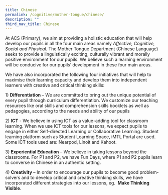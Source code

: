 ```yaml
---
title: Chinese
permalink: /cognitive/mother-tongue/chinese/
description: ""
third_nav_title: Chinese
---
```


At ACS (Primary), we aim at providing a holistic education that will help develop our pupils in all the four main areas namely _Affective, Cognitive, Social and Physical_. The Mother Tongue Department (Chinese Language) seeks to provide a linguistically exciting, culturally vibrant and morally positive environment for our pupils. We believe such a learning environment will be conducive for our pupils’ development in these four main areas.

We have also incorporated the following four initiatives that will help to maximise their learning capacity and develop them into independent learners with creative and critical thinking skills:

1) **Differentiation** – We are committed to bring out the unique potential of every pupil through curriculum differentiation. We customize our teaching resources like oral skills and comprehension skills booklets as well as pedagogies, according to the needs and ability of our pupils

2) **ICT** \- We believe in using ICT as a value-adding tool for classroom learning. When we use ICT tools for our lessons, we expect pupils to engage in either Self-directed Learning or Collaborative Learning. Student learning platform such as Student Learning Space, iMTL Portal are used. Some ICT tools used are: Nearpod, Linoit and Kahoot.

3) **Experiential Education** – We believe in taking lessons beyond the classrooms. For P1 and P2, we have Fun Days, where P1 and P2 pupils learn to converse in Chinese in an authentic setting.

4) **Creativity** – In order to encourage our pupils to become good problem-solvers and to develop critical and creative thinking skills, we have incorporated different strategies into our lessons, eg.  **Make Thinking Visible**.